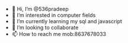 - 👋 Hi, I’m @536pradeep
- 👀 I’m interested in computer fields
- 🌱 I’m currently learning my sql and javascript
- 💞️ I’m looking to collaborate 
- 📫 How to reach me mob:8637678033

<!---
536pradeep/536pradeep is a ✨ special ✨ repository because its `README.md` (this file) appears on your GitHub profile.
You can click the Preview link to take a look at your changes.
--->

